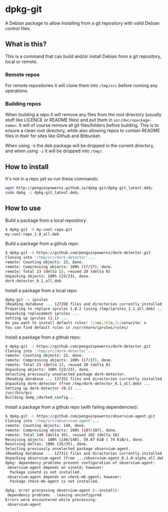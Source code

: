 dpkg-git
========

A Debian package to allow installing from a git repository with valid Debian control files.

## What is this?

This is a command that can build and/or install Debian from a git repository, local or remote.

### Remote repos

For remote repositories it will clone them into `/tmp/src` before running any operations.

### Building repos

When building a repo it will remove any files from the root directory (usually stuff like LICENCE or README files) and put them in `usr/doc/<package-name>`.  It will of course remove all git files/folders before building.  This is to ensure a clean root directory, while also allowing repos to contain README files in their for sites like Github and Bitbucket.

When using `-b` the deb package will be dropped in the current directory, and when using `-i` it will be dropped into `/tmp/`.

## How to install

It's not in a repo yet so run these commands:

```sh
wget http://penguinpowernz.github.io/dpkg-git/dpkg-git_latest.deb;
sudo dpkg -i dpkg-git_latest.deb;
```

## How to use

Build a package from a local repository:

```sh
$ dpkg-git -b my-cool-repo.git
my-cool-repo_1.0_all.deb
```

Build a package from a github repo:

```sh
$ dpkg-git -b https://github.com/penguinpowernz/dork-detector.git                                                                               4 ↵
Cloning into '/tmp/src/dork-detector'...
remote: Counting objects: 23, done.
remote: Compressing objects: 100% (17/17), done.
remote: Total 23 (delta 1), reused 20 (delta 0)
Unpacking objects: 100% (23/23), done.
dork-detector_0.1_all.deb
```

Install a package from a local repo:

```sh
dpkg-git -i iprules 
(Reading database ... 127358 files and directories currently installed.)
Preparing to replace iprules 1.0.2 (using /tmp/iprules_1.1_all.deb) ...
Unpacking replacement iprules ...
Setting up iprules (1.1) ...
Do you want to install default rules? [y]es,[N]o,[o]verwrite: n
You can find default rules in /usr/share/iprules/rules/
```

Install a package from a github repo:

```sh
$ dpkg-git -i https://github.com/penguinpowernz/dork-detector.git
Cloning into '/tmp/src/dork-detector'...
remote: Counting objects: 23, done.
remote: Compressing objects: 100% (17/17), done.
remote: Total 23 (delta 1), reused 20 (delta 0)
Unpacking objects: 100% (23/23), done.
Selecting previously unselected package dork-detector.
(Reading database ... 127351 files and directories currently installed.)
Unpacking dork-detector (from /tmp/dork-detector_0.1_all.deb) ...
Setting up dork-detector (0.1) ...
/usr/bin/gcc
Building dump_cdorked_config...
```

Install a package from a github repo (with failing dependencies):

```sh
$ dpkg-git -i https://github.com/penguinpowernz/observium-agent.git
Cloning into '/tmp/src/observium-agent'...
remote: Counting objects: 140, done.
remote: Compressing objects: 100% (107/107), done.
remote: Total 140 (delta 35), reused 102 (delta 16)
Receiving objects: 100% (140/140), 59.07 KiB | 74 KiB/s, done.
Resolving deltas: 100% (35/35), done.
Selecting previously unselected package observium-agent.
(Reading database ... 127311 files and directories currently installed.)
Unpacking observium-agent (from .../observium-agent_0.1.0-alpha_all.deb) ...
dpkg: dependency problems prevent configuration of observium-agent:
 observium-agent depends on xinetd; however:
  Package xinetd is not installed.
 observium-agent depends on check-mk-agent; however:
  Package check-mk-agent is not installed.

dpkg: error processing observium-agent (--install):
 dependency problems - leaving unconfigured
Errors were encountered while processing:
 observium-agent
```
